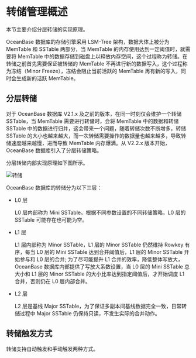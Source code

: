# 转储管理概述

本节主要介绍分层转储的实现原理。

OceanBase 数据库的存储引擎采用 LSM-Tree 架构，数据大体上被分为 MemTable 和 SSTable 两部分，当 MemTable 的内存使用达到一定阈值时，就需要将 MemTable 中的数据存储到磁盘上以释放内存空间，这个过程称为转储。在转储之前首先需要保证被转储的 MemTable 不再进行新的数据写入，这个过程称为冻结（Minor Freeze），冻结会阻止当前活跃的 MemTable 再有新的写入，同时会生成新的活跃 MemTable。

## 分层转储

对于 OceanBase 数据库 V2.1.x 及之前的版本，在同一时刻仅会维护一个转储 SSTable，当 MemTable 需要进行转储时，会将 MemTable 中的数据和转储 SSTable 中的数据进行归并，这会带来一个问题，随着转储次数不断增多，转储 SSTable 的大小也越来越大，而一次转储需要操作的数据量也越来越多，导致转储速度越来越慢，进而导致 MemTable 内存爆满。从 V2.2.x 版本开始，OceanBase 数据库引入了分层转储策略。

分层转储内部实现原理如下图所示。

![转储 ](https://help-static-aliyun-doc.aliyuncs.com/assets/img/zh-CN/4001269361/p351720.jpg)

OceanBase 数据库的转储分为以下三层：

* L0 层

  L0 层内部称为 Mini SSTable。根据不同参数设置的不同转储策略，L0 层的 SSTable 可能存在也可能为空。

* L1 层

  L1 层内部称为 Minor SSTable，L1 层的 Minor SSTable 仍然维持 Rowkey 有序，每当 L0 层的 Mini SSTable 达到合并阈值后，L1 层的 Minor SSTable 开始参与和 L0 层的合并; 为了尽可能提升 L1 合并的效率，降低整体写放大，OceanBase 数据库内部提供了写放大系数设置，当 L0 层的 Mini SSTable 总大小和 L1 层的 Minor SSTable 的大小比率达到指定阈值后，才开始调度 L1 合并，否则仍在 L0 层内部合并。
  
* L2 层

  L2 层是基线 Major SSTable，为了保证多副本间基线数据完全一致，日常转储过程中 Major SSTable 仍保持只读，不发生实际的合并动作。

## 转储触发方式

转储支持自动触发和手动触发两种方式。
